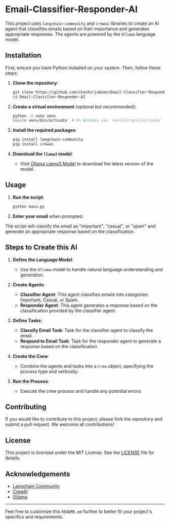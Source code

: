 # Email-Classifier-Responder-AI

This project uses `langchain-community` and `crewai` libraries to create an AI agent that classifies emails based on their importance and generates appropriate responses. The agents are powered by the `Ollama` language model.

## Installation

First, ensure you have Python installed on your system. Then, follow these steps:

1. **Clone the repository**:
    ```sh
    git clone https://github.com/ihashirjadoon/Email-Classifier-Responder-AI.git
    cd Email-Classifier-Responder-AI
    ```

2. **Create a virtual environment** (optional but recommended):
    ```sh
    python -m venv venv
    source venv/bin/activate  # On Windows use `venv\Scripts\activate`
    ```

3. **Install the required packages**:
    ```sh
    pip install langchain-community
    pip install crewai
    ```

4. **Download the `llama3` model**:
    - Visit [Ollama Llama3 Model](https://ollama.com/library/llama3) to download the latest version of the model.

## Usage

1. **Run the script**:
    ```sh
    python main.py
    ```

2. **Enter your email** when prompted.

The script will classify the email as "important", "casual", or "spam" and generate an appropriate response based on the classification.

## Steps to Create this AI

1. **Define the Language Model**:
    - Use the `Ollama` model to handle natural language understanding and generation.

2. **Create Agents**:
    - **Classifier Agent**: This agent classifies emails into categories: Important, Casual, or Spam.
    - **Responder Agent**: This agent generates a response based on the classification provided by the classifier agent.

3. **Define Tasks**:
    - **Classify Email Task**: Task for the classifier agent to classify the email.
    - **Respond to Email Task**: Task for the responder agent to generate a response based on the classification.

4. **Create the Crew**:
    - Combine the agents and tasks into a `Crew` object, specifying the process type and verbosity.

5. **Run the Process**:
    - Execute the crew process and handle any potential errors.

## Contributing

If you would like to contribute to this project, please fork the repository and submit a pull request. We welcome all contributions!

## License

This project is licensed under the MIT License. See the [LICENSE](LICENSE) file for details.

## Acknowledgements

- [Langchain Community](https://github.com/langchain-community)
- [CrewAI](https://github.com/crewai)
- [Ollama](https://ollama.com/)

---

Feel free to customize this `README.md` further to better fit your project's specifics and requirements.
